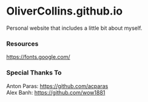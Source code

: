 # OliverCollins.github.io

Personal website that includes a little bit about myself. <br />

### Resources

https://fonts.google.com/ <br />

### Special Thanks To

Anton Paras: https://github.com/acparas <br />
Alex Banh: https://github.com/wow1881

